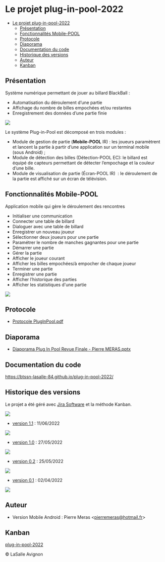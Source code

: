 # Le projet plug-in-pool-2022

- [Le projet plug-in-pool-2022](#le-projet-plug-in-pool-2022)
  - [Présentation](#présentation)
  - [Fonctionnalités Mobile-POOL](#fonctionnalités-mobile-pool)
  - [Protocole](#protocole)
  - [Diaporama](#diaporama)
  - [Documentation du code](#documentation-du-code)
  - [Historique des versions](#historique-des-versions)
  - [Auteur](#auteur)
  - [Kanban](#kanban)

## Présentation

Système numérique permettant de jouer au billard BlackBall :

- Automatisation du déroulement d’une partie
- Affichage du nombre de billes empochées et/ou restantes
- Enregistrement des données d’une partie finie

![](captures/billard.jpg)

Le système Plug-in-Pool est décomposé en trois modules :

- Module de gestion de partie (**Mobile-POOL** IR)​ : les joueurs paramètrent et lancent la partie à partir d’une application sur un terminal mobile (sous Android) ;
- Module de détection des billes (Détection-POOL EC)​: le billard est équipé de capteurs permettant de détecter l’empochage et la couleur d’une bille.
- Module de visualisation de partie (Écran-POOL IR) ​ : le déroulement de la partie est affiché sur un écran de télévision.

## Fonctionnalités Mobile-POOL

Application mobile qui gère le déroulement des rencontres

- Initialiser une communication
- Connecter une table de billard
- Dialoguer avec une table de billard
- Enregistrer un nouveau joueur
- Sélectionner deux joueurs pour une partie
- Paramétrer le nombre de manches gagnantes pour une partie
- Démarrer une partie
- Gérer la partie
- Afficher le joueur courant
- Afficher les billes empochées/à empocher de chaque joueur
- Terminer une partie
- Enregistrer une partie
- Afficher l’historique des parties
- Afficher les statistiques d'une partie

![](captures/plug-in-pool.gif)

## Protocole

- [Protocole PlugInPool.pdf](docs/Protocole%20PlugInPool.pdf)

## Diaporama

- [Diaporama Plug In Pool Revue Finale - Pierre MERAS.pptx](docs/Diaporama%20Plug%20In%20Pool%20Revue%20Finale%20-%20Pierre%20MERAS.pptx)

## Documentation du code

https://btssn-lasalle-84.github.io/plug-in-pool-2022/

## Historique des versions

Le projet a été géré avec [Jira Software](https://btssn-avignon.atlassian.net/) et la méthode Kanban.

![](captures/jira-versions-plug-in-pool.png)

- [version 1.1](https://github.com/btssn-lasalle-84/plug-in-pool-2022/releases/tag/1.1) : 11/06/2022

![](captures/version-1.1.png)

- [version 1.0](https://github.com/btssn-lasalle-84/plug-in-pool-2022/releases/tag/1.0) : 27/05/2022

![](captures/version-1.0.png)

- [version 0.2](https://github.com/btssn-lasalle-84/plug-in-pool-2022/releases/tag/0.2) : 25/05/2022

![](captures/version-0.2.png)

- [version 0.1](https://github.com/btssn-lasalle-84/plug-in-pool-2022/releases/tag/0.1) : 02/04/2022

![](captures/version-0.1.png)

## Auteur

- Version Mobile Android : Pierre Meras <<pierremeras@hotmail.fr>>

## Kanban

[plug-in-pool-2022](https://github.com/btssn-lasalle-84/plug-in-pool-2022/projects/1)

©️ LaSalle Avignon
